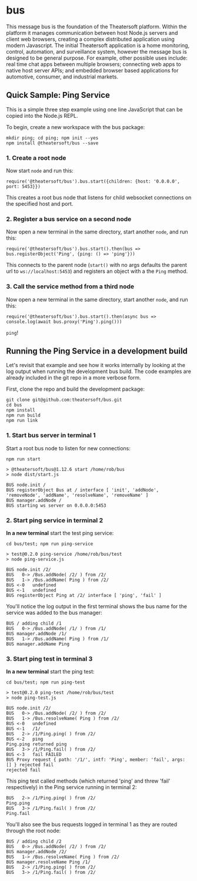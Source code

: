 # bus
This message bus is the foundation of the Theatersoft platform. Within the platform it manages communication between host Node.js servers and client web browsers, creating a complex distributed application using modern Javascript. The initial Theatersoft application is a home monitoring, control, automation, and surveillance system, however the message bus is designed to be general purpose. For example, other possible uses include: real time chat apps between multiple browsers; connecting web apps to native host server APIs; and embedded browser based applications for automotive, consumer, and industrial markets.

## Quick Sample: Ping Service
This is a simple three step example using one line JavaScript that can be copied into the Node.js REPL.

To begin, create a new workspace with the bus package:
```
mkdir ping; cd ping; npm init --yes
npm install @theatersoft/bus --save
```
### 1. Create a root node
Now start `node` and run this:
```
require('@theatersoft/bus').bus.start({children: {host: '0.0.0.0', port: 5453}})
```
This creates a root bus node that listens for child websocket connections on the specified host and port.
### 2. Register a bus service on a second node
Now open a new terminal in the same directory, start another `node`, and run this:
```
require('@theatersoft/bus').bus.start().then(bus => bus.registerObject('Ping', {ping: () => 'ping'}))
```
This connects to the parent node (`start()` with no args defaults the parent url to `ws://localhost:5453`) and registers an object with a the `Ping` method.
### 3. Call the service method from a third node
Now open a new terminal in the same directory, start another `node`, and run this:
```
require('@theatersoft/bus').bus.start().then(async bus => console.log(await bus.proxy('Ping').ping()))
```

`ping`!

## Running the Ping Service in a development build
Let's revisit that example and see how it works internally by looking at the log output when running the development bus build. The code examples are already included in the git repo in a more verbose form.

First, clone the repo and build the development package:
```
git clone git@github.com:theatersoft/bus.git
cd bus
npm install
npm run build
npm run link
```
### 1. Start bus server in terminal 1
Start a root bus node to listen for new connections:
```
npm run start

> @theatersoft/bus@1.12.6 start /home/rob/bus
> node dist/start.js

BUS node.init /
BUS registerObject Bus at / interface [ 'init', 'addNode', 'removeNode', 'addName', 'resolveName', 'removeName' ]
BUS manager.addNode /
BUS starting ws server on 0.0.0.0:5453
```
### 2. Start ping service in terminal 2
**In a new terminal** start the test ping service:
```
cd bus/test; npm run ping-service

> test@0.2.0 ping-service /home/rob/bus/test
> node ping-service.js

BUS node.init /2/
BUS   0-> /Bus.addNode( /2/ ) from /2/
BUS   1-> /Bus.addName( Ping ) from /2/
BUS <-0   undefined
BUS <-1   undefined
BUS registerObject Ping at /2/ interface [ 'ping', 'fail' ]
```
You'll notice the log output in the first terminal shows the bus name for the service was added to the bus manager:
```
BUS / adding child /1
BUS   0-> /Bus.addNode( /1/ ) from /1/
BUS manager.addNode /1/
BUS   1-> /Bus.addName( Ping ) from /1/
BUS manager.addName Ping
```
### 3. Start ping test in terminal 3
**In a new terminal** start the ping test:
```
cd bus/test; npm run ping-test

> test@0.2.0 ping-test /home/rob/bus/test
> node ping-test.js

BUS node.init /2/
BUS   0-> /Bus.addNode( /2/ ) from /2/
BUS   1-> /Bus.resolveName( Ping ) from /2/
BUS <-0   undefined
BUS <-1   /1/
BUS   2-> /1/Ping.ping( ) from /2/
BUS <-2   ping
Ping.ping returned ping
BUS   3-> /1/Ping.fail( ) from /2/
BUS <-3   fail FAILED
BUS Proxy request { path: '/1/', intf: 'Ping', member: 'fail', args: [] } rejected fail
rejected fail
```
This ping test called methods (which returned 'ping' and threw 'fail' respectively) in the Ping service running in terminal 2:
```
BUS   2-> /1/Ping.ping( ) from /2/
Ping.ping
BUS   3-> /1/Ping.fail( ) from /2/
Ping.fail
```
You'll also see the bus requests logged in terminal 1 as they are routed through the root node:
```
BUS / adding child /2
BUS   0-> /Bus.addNode( /2/ ) from /2/
BUS manager.addNode /2/
BUS   1-> /Bus.resolveName( Ping ) from /2/
BUS manager.resolveName Ping /1/
BUS   2-> /1/Ping.ping( ) from /2/
BUS   3-> /1/Ping.fail( ) from /2/
```
